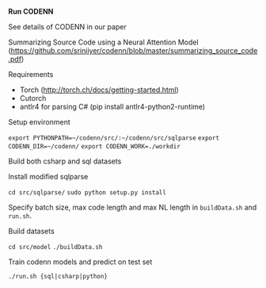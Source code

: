 


**Run CODENN**

See details of CODENN in our paper

Summarizing Source Code using a Neural Attention Model (https://github.com/sriniiyer/codenn/blob/master/summarizing_source_code.pdf)

Requirements

* Torch (http://torch.ch/docs/getting-started.html)
* Cutorch
* antlr4 for parsing C# (pip install antlr4-python2-runtime)

Setup environment

`export PYTHONPATH=~/codenn/src/:~/codenn/src/sqlparse`
`export CODENN_DIR=~/codenn/`
`export CODENN_WORK=./workdir`

Build both csharp and sql datasets

Install modified sqlparse

`cd src/sqlparse/`
`sudo python setup.py install`

Specify batch size, max code length and max NL length in `buildData.sh` and `run.sh`.

Build datasets

`cd src/model`
`./buildData.sh`

Train codenn models and predict on test set

`./run.sh {sql|csharp|python}`
